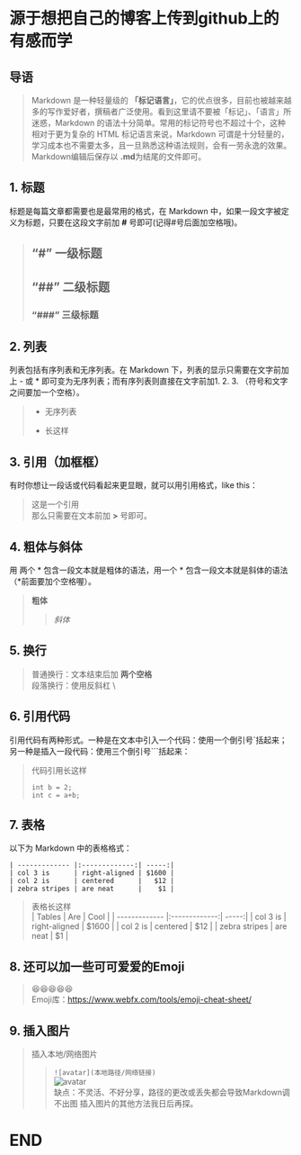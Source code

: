 # 源于想把自己的博客上传到github上的有感而学  
## 导语  
>Markdown 是一种轻量级的 **「标记语言」**，它的优点很多，目前也被越来越多的写作爱好者，撰稿者广泛使用。看到这里请不要被「标记」、「语言」所迷惑，Markdown 的语法十分简单。常用的标记符号也不超过十个，这种相对于更为复杂的 HTML 标记语言来说，Markdown 可谓是十分轻量的，学习成本也不需要太多，且一旦熟悉这种语法规则，会有一劳永逸的效果。  
Markdown编辑后保存以 **.md**为结尾的文件即可。  
## 1. 标题  
标题是每篇文章都需要也是最常用的格式，在 Markdown 中，如果一段文字被定义为标题，只要在这段文字前加 **#** 号即可(记得#号后面加空格哦)。  
>## “#” 一级标题  
>## “##” 二级标题  
>### “###” 三级标题  
## 2. 列表  
列表包括有序列表和无序列表。在 Markdown 下，列表的显示只需要在文字前加上 - 或 * 即可变为无序列表；而有序列表则直接在文字前加1. 2. 3. （符号和文字之间要加一个空格）。  
>- 无序列表  
>* 长这样  
## 3. 引用（加框框）  
有时你想让一段话或代码看起来更显眼，就可以用引用格式，like this：  
>这是一个引用  
那么只需要在文本前加 **>** 号即可。  
## 4. 粗体与斜体  
用 两个 * 包含一段文本就是粗体的语法，用一个 * 包含一段文本就是斜体的语法（*前面要加个空格喔）。  
> **粗体**  
>> *斜体*  
## 5. 换行  
>普通换行：文本结束后加 **两个空格**  
>段落换行：使用反斜杠 \  
## 6. 引用代码  
引用代码有两种形式。一种是在文本中引入一个代码：使用一个倒引号`括起来；另一种是插入一段代码：使用三个倒引号```括起来：  
>代码引用长这样  
>```int a = 1;
>int b = 2;
>int c = a+b;
>```  
## 7. 表格  
以下为 Markdown 中的表格格式：  
```| Tables        | Are           | Cool  |
| ------------- |:-------------:| -----:|
| col 3 is      | right-aligned | $1600 |
| col 2 is      | centered      |   $12 |
| zebra stripes | are neat      |    $1 |
```
>表格长这样  
>| Tables        | Are           | Cool  |
>| ------------- |:-------------:| -----:|
>| col 3 is      | right-aligned | $1600 |
>| col 2 is      | centered      |   $12 |
>| zebra stripes | are neat      |    $1 |
## 8. 还可以加一些可可爱爱的Emoji  
>:laughing::laughing::laughing::laughing::laughing:  
>Emoji库：https://www.webfx.com/tools/emoji-cheat-sheet/  
## 9. 插入图片  
>插入本地/网络图片  
>>```![avatar](本地路径/网络链接)```  
>>![avatar](/home/yanran/Pictures)  
>缺点：不灵活、不好分享，路径的更改或丢失都会导致Markdown调不出图 
插入图片的其他方法我日后再探。  

# END
